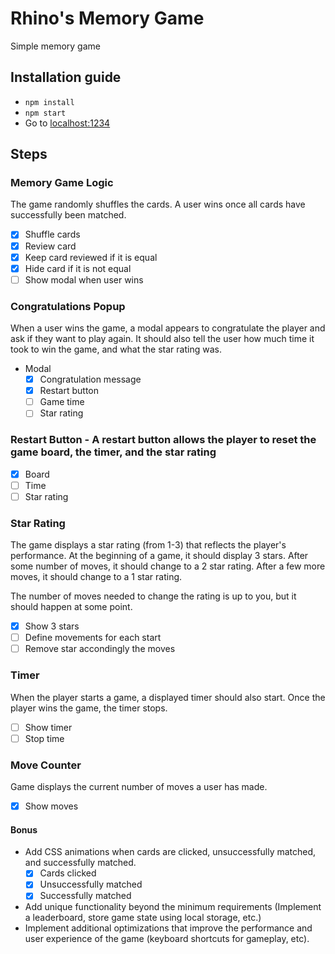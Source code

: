 # Rhino's Memory Game

Simple memory game

## Installation guide

* `npm install`
* `npm start`
* Go to [localhost:1234](http://localhost:1234)

## Steps

### Memory Game Logic
The game randomly shuffles the cards. A user wins once all cards have successfully been matched.

- [x] Shuffle cards
- [x] Review card
- [x] Keep card reviewed if it is equal
- [x] Hide card if it is not equal
- [ ] Show modal when user wins

### Congratulations Popup
When a user wins the game, a modal appears to congratulate the player and ask if they want to play again. It should also tell the user how much time it took to win the game, and what the star rating was.

* Modal
  - [x] Congratulation message
  - [x] Restart button
  - [ ] Game time
  - [ ] Star rating

### Restart Button - A restart button allows the player to reset the game board, the timer, and the star rating
- [x] Board
- [ ] Time
- [ ] Star rating

### Star Rating
The game displays a star rating (from 1-3) that reflects the player's performance. At the beginning of a game, it should display 3 stars. After some number of moves, it should change to a 2 star rating. After a few more moves, it should change to a 1 star rating.

The number of moves needed to change the rating is up to you, but it should happen at some point.

- [x] Show 3 stars
- [ ] Define movements for each start
- [ ] Remove star accondingly the moves

### Timer
When the player starts a game, a displayed timer should also start. Once the player wins the game, the timer stops.

- [ ] Show timer
- [ ] Stop time

### Move Counter
Game displays the current number of moves a user has made.

- [x] Show moves

#### Bonus

* Add CSS animations when cards are clicked, unsuccessfully matched, and successfully matched.
  - [x] Cards clicked
  - [x] Unsuccessfully matched
  - [x] Successfully matched

* Add unique functionality beyond the minimum requirements (Implement a leaderboard, store game state using local storage, etc.)
* Implement additional optimizations that improve the performance and user experience of the game (keyboard shortcuts for gameplay, etc).
